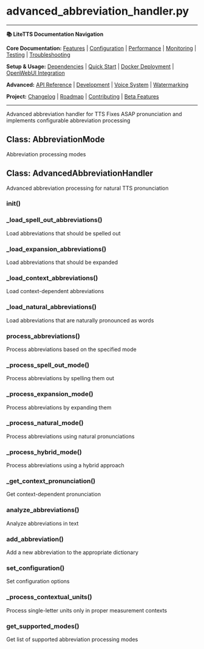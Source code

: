 # advanced_abbreviation_handler.py

---
**📚 LiteTTS Documentation Navigation**

**Core Documentation:** [Features](../../../../../FEATURES.md) | [Configuration](../../../../../CONFIGURATION.md) | [Performance](../../../../../PERFORMANCE.md) | [Monitoring](../../../../../MONITORING.md) | [Testing](../../../../../TESTING.md) | [Troubleshooting](../../../../../TROUBLESHOOTING.md)

**Setup & Usage:** [Dependencies](../../../../../DEPENDENCIES.md) | [Quick Start](../../../../../usage/QUICK_START_COMMANDS.md) | [Docker Deployment](../../../../../usage/DOCKER-DEPLOYMENT.md) | [OpenWebUI Integration](../../../../../usage/OPENWEBUI-INTEGRATION.md)

**Advanced:** [API Reference](../../../../API_REFERENCE.md) | [Development](../../../../../development/README.md) | [Voice System](../../../../../voices/README.md) | [Watermarking](../../../../../WATERMARKING.md)

**Project:** [Changelog](../../../../../CHANGELOG.md) | [Roadmap](../../../../../ROADMAP.md) | [Contributing](../../../../../CONTRIBUTIONS.md) | [Beta Features](../../../../../BETA_FEATURES.md)

---


Advanced abbreviation handler for TTS
Fixes ASAP pronunciation and implements configurable abbreviation processing


## Class: AbbreviationMode

Abbreviation processing modes

## Class: AdvancedAbbreviationHandler

Advanced abbreviation processing for natural TTS pronunciation

### __init__()

### _load_spell_out_abbreviations()

Load abbreviations that should be spelled out

### _load_expansion_abbreviations()

Load abbreviations that should be expanded

### _load_context_abbreviations()

Load context-dependent abbreviations

### _load_natural_abbreviations()

Load abbreviations that are naturally pronounced as words

### process_abbreviations()

Process abbreviations based on the specified mode

### _process_spell_out_mode()

Process abbreviations by spelling them out

### _process_expansion_mode()

Process abbreviations by expanding them

### _process_natural_mode()

Process abbreviations using natural pronunciations

### _process_hybrid_mode()

Process abbreviations using a hybrid approach

### _get_context_pronunciation()

Get context-dependent pronunciation

### analyze_abbreviations()

Analyze abbreviations in text

### add_abbreviation()

Add a new abbreviation to the appropriate dictionary

### set_configuration()

Set configuration options

### _process_contextual_units()

Process single-letter units only in proper measurement contexts

### get_supported_modes()

Get list of supported abbreviation processing modes


